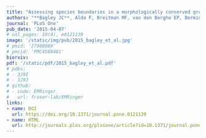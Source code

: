```yaml
---
title: "Assessing species boundaries in a morphologically conserved group of Neotropical freshwater fishes, the _Poecilia sphenops_ species complex (Poeciliidae)."
authors: "**Bagley JC**, Alda F, Breitman MF, van den Berghe EP, Bermingham E, Johnson JB."
journal: 'PLoS One'
pub_date: '2015-04-07'
# vol_pages: 10(4), e0121139
image: '/static/img/pub/2015_bagley_et_al.jpg'
# pmid: '27988669'
# pmcid: 'PMC4589481'
biorxiv: 
pdf: '/static/pdf/2015_bagley_et_al.pdf'
# pdbs:
# - 3J9I
# - 3J9J
# github:
# - code: EMRinger
#   url: fraser-lab/EMRinger
links:
- name: DOI
  url: https://doi.org/10.1371/journal.pone.0121139
- name: HTML
  url: http://journals.plos.org/plosone/article?id=10.1371/journal.pone.0121139
---
```

